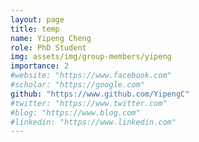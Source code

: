 ```yaml
---
layout: page
title: temp
name: Yipeng Cheng
role: PhD Student
img: assets/img/group-members/yipeng
importance: 2
#website: "https://www.facebook.com"
#scholar: "https://google.com"
github: "https://www.github.com/YipengC"
#twitter: "https://www.twitter.com"
#blog: "https://www.blog.com"
#linkedin: "https://www.linkedin.com"
---
```

